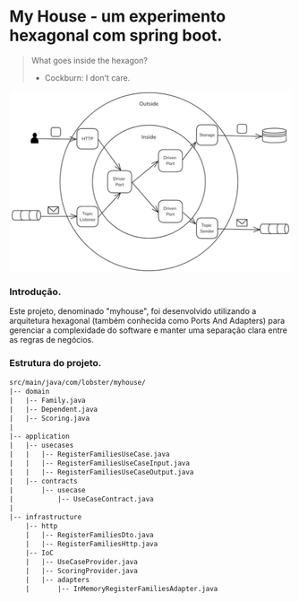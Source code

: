 # My House - um experimento hexagonal com spring boot.

> What goes inside the hexagon?
> - Cockburn:  I don't care.

<p align="center">
  <img src="ports_and_adapters_flow.jpeg" alt="Hexagonal Architecture Diagram">
</p>


### Introdução.

Este projeto, denominado "myhouse", foi desenvolvido utilizando a arquitetura hexagonal (também conhecida como Ports And Adapters) para gerenciar a complexidade do software e manter uma separação clara entre as regras de negócios.

### Estrutura do projeto.


```
src/main/java/com/lobster/myhouse/
|-- domain
|   |-- Family.java
|   |-- Dependent.java
|   |-- Scoring.java
|
|-- application
|   |-- usecases
|   |   |-- RegisterFamiliesUseCase.java
|   |   |-- RegisterFamiliesUseCaseInput.java
|   |   |-- RegisterFamiliesUseCaseOutput.java
|   |-- contracts
|       |-- usecase
|           |-- UseCaseContract.java
|
|-- infrastructure
    |-- http
    |   |-- RegisterFamiliesDto.java
    |   |-- RegisterFamiliesHttp.java
    |-- IoC
    |   |-- UseCaseProvider.java
    |   |-- ScoringProvider.java
    |   |-- adapters
    |       |-- InMemoryRegisterFamiliesAdapter.java

```
